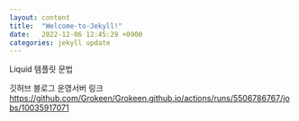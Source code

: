 ```yaml
---
layout: content
title:  "Welcome-to-Jekyll!"
date:   2022-12-06 12:45:29 +0900
categories: jekyll update
---
```




 Liquid 템플릿 문법


깃허브 블로그 운영서버 링크
 https://github.com/Grokeen/Grokeen.github.io/actions/runs/5506786767/jobs/10035917071

 